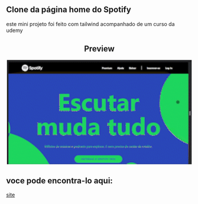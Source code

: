 ## Clone da página home do Spotify

este mini projeto foi feito com tailwind acompanhado de um curso da udemy


<h2 align="center"><strong>Preview</strong></h2>
<div align="center">
<img width=500px src="https://raw.githubusercontent.com/frontRocha/SpotifyCloneTw/master/src/Assets/demonstra%C3%A7%C3%A3o.gif" />
</div>

## voce pode encontra-lo aqui:

<a href="https://spotifytw.vercel.app">site</a>